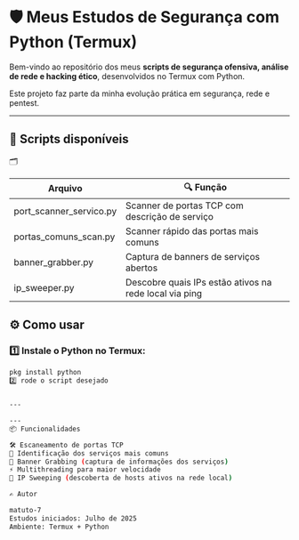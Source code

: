 # 🛡️ Meus Estudos de Segurança com Python (Termux)

Bem-vindo ao repositório dos meus **scripts de segurança ofensiva, análise de rede e hacking ético**, desenvolvidos no Termux com Python.

Este projeto faz parte da minha evolução prática em segurança, rede e pentest.

---

## 🚀 **Scripts disponíveis**

🗂️

| Arquivo                  | 🔍 Função                                                       |
|--------------------------|-----------------------------------------------------------------|
| port_scanner_servico.py  | Scanner de portas TCP com descrição de serviço                 |
| portas_comuns_scan.py    | Scanner rápido das portas mais comuns                          |
| banner_grabber.py        | Captura de banners de serviços abertos                         |
| ip_sweeper.py            | Descobre quais IPs estão ativos na rede local via ping         |

## ⚙️ **Como usar**

### 1️⃣ Instale o Python no Termux:

```bash
pkg install python
2️⃣ rode o script desejado


---

---
📦 Funcionalidades

🛠️ Escaneamento de portas TCP  
🧠 Identificação dos serviços mais comuns  
🎯 Banner Grabbing (captura de informações dos serviços)  
⚡ Multithreading para maior velocidade  
🧹 IP Sweeping (descoberta de hosts ativos na rede local)

✍️ Autor

matuto-7
Estudos iniciados: Julho de 2025
Ambiente: Termux + Python
